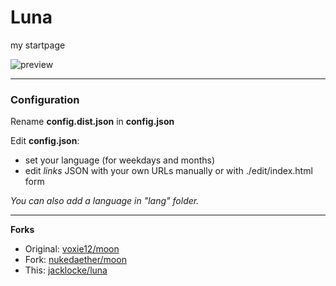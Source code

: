 # Luna
my startpage

![preview](img/luna.gif)

---

### Configuration

Rename **config.dist.json** in **config.json**

Edit **config.json**:
- set your language (for weekdays and months)
- edit _links_ JSON with your own URLs manually or with ./edit/index.html form

_You can also add a language in "lang" folder._

---

__Forks__
- Original: [voxie12/moon](https://github.com/voxie12/moon)
- Fork: [nukedaether/moon](https://github.com/nukedaether/moon)
- This: [jacklocke/luna](https://github.com/jacklocke/luna)
